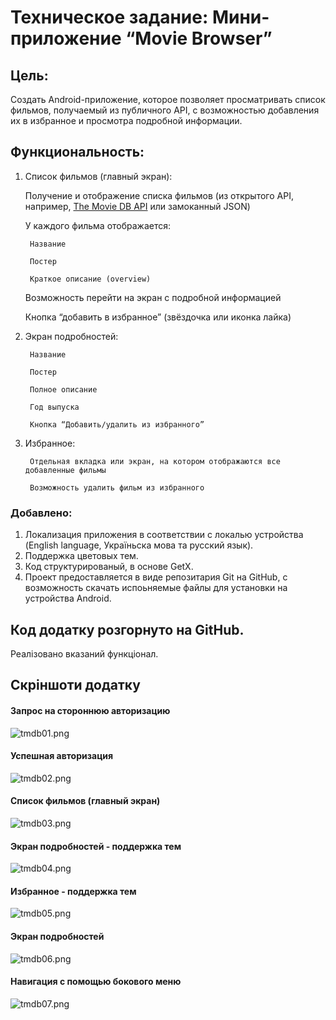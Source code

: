 # Техническое задание: Мини-приложение “Movie Browser”

## Цель:

Создать Android-приложение, которое позволяет просматривать список фильмов, получаемый из публичного API, с возможностью добавления их в избранное и просмотра подробной информации.

## Функциональность:

1. Список фильмов (главный экран):
    
    Получение и отображение списка фильмов (из открытого API, например, [The Movie DB API](https://developers.themoviedb.org/3/getting-started/introduction) или замоканный JSON)

    У каждого фильма отображается:

        Название

        Постер

        Краткое описание (overview)

    Возможность перейти на экран с подробной информацией

    Кнопка “добавить в избранное” (звёздочка или иконка лайка)

2. Экран подробностей:

        Название

        Постер

        Полное описание

        Год выпуска

        Кнопка “Добавить/удалить из избранного”

3. Избранное:

        Отдельная вкладка или экран, на котором отображаются все добавленные фильмы

        Возможность удалить фильм из избранного

### Добавлено:
1. Локализация приложения в соответствии с локалью устройства (English language, Україньска мова та русский язык).
2. Поддержка цветовых тем.
3. Код структурированый, в основе GetX.
4. Проект предоставляется в виде репозитария Git на GitHub, с возможность скачать испоьняемые файлы для установки на устройства Android.


## Код додатку розгорнуто на GitHub.
Реалізовано вказаний функціонал. 
## Скріншоти додатку

#### Запрос на стороннюю авторизацию
![tmdb01.png](/screenshots/tmdb01.png)

#### Успешная авторизация
![tmdb02.png](/screenshots/tmdb02.png)

#### Список фильмов (главный экран)
![tmdb03.png](/screenshots/tmdb03.png)

#### Экран подробностей - поддержка тем
![tmdb04.png](/screenshots/tmdb04.png)

#### Избранное - поддержка тем
![tmdb05.png](/screenshots/tmdb05.png)

#### Экран подробностей
![tmdb06.png](/screenshots/tmdb06.png)

#### Навигация с помощью бокового меню
![tmdb07.png](/screenshots/tmdb07.png)
